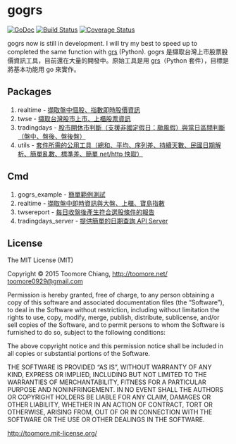 gogrs
======

[![GoDoc](https://godoc.org/github.com/toomore/gogrs?status.svg)](https://godoc.org/github.com/toomore/gogrs) [![Build Status](https://travis-ci.org/toomore/gogrs.svg?branch=master)](https://travis-ci.org/toomore/gogrs) [![Coverage Status](https://coveralls.io/repos/toomore/gogrs/badge.svg?branch=master)](https://coveralls.io/r/toomore/gogrs?branch=master)

gogrs now is still in development. I will try my best to speed up to completed the same function with [grs](https://github.com/toomore/grs) (Python). gogrs 是擷取台灣上市股票股價資訊工具，目前還在大量的開發中。原始工具是用 [grs](https://github.com/toomore/grs)（Python 套件），目標是將基本功能用 go 來實作。

Packages
---------

1. realtime - [擷取盤中個股、指數即時股價資訊](https://godoc.org/github.com/toomore/gogrs/realtime)
2. twse - [擷取台灣股市上市、上櫃股票資訊](https://godoc.org/github.com/toomore/gogrs/twse)
3. tradingdays - [股市開休市判斷（支援非國定假日：颱風假）與當日區間判斷（盤中、盤後、盤後盤）](https://godoc.org/github.com/toomore/gogrs/tradingdays)
4. utils - [套件所需的公用工具（總和、平均、序列差、持續天數、民國日期解析、簡單亂數、標準差、簡單 net/http 快取）](https://godoc.org/github.com/toomore/gogrs/utils)

Cmd
----

1. gogrs_example - [簡單範例測試](https://godoc.org/github.com/toomore/gogrs/cmd/gogrs_example)
2. realtime - [擷取盤中即時資訊與大盤、上櫃、寶島指數](https://godoc.org/github.com/toomore/gogrs/cmd/realtime)
3. twsereport - [每日收盤後產生符合選股條件的報告](https://godoc.org/github.com/toomore/gogrs/cmd/twsereport)
4. tradingdays_server - [提供簡單的日期查詢 API Server](https://godoc.org/github.com/toomore/gogrs/cmd/tradingdays_server)

License
--------

The MIT License (MIT)

Copyright © 2015 Toomore Chiang, http://toomore.net/ <toomore0929@gmail.com>

Permission is hereby granted, free of charge, to any person obtaining a copy of this software and associated documentation files (the “Software”), to deal in the Software without restriction, including without limitation the rights to use, copy, modify, merge, publish, distribute, sublicense, and/or sell copies of the Software, and to permit persons to whom the Software is furnished to do so, subject to the following conditions:

The above copyright notice and this permission notice shall be included in all copies or substantial portions of the Software.

THE SOFTWARE IS PROVIDED “AS IS”, WITHOUT WARRANTY OF ANY KIND, EXPRESS OR IMPLIED, INCLUDING BUT NOT LIMITED TO THE WARRANTIES OF MERCHANTABILITY, FITNESS FOR A PARTICULAR PURPOSE AND NONINFRINGEMENT. IN NO EVENT SHALL THE AUTHORS OR COPYRIGHT HOLDERS BE LIABLE FOR ANY CLAIM, DAMAGES OR OTHER LIABILITY, WHETHER IN AN ACTION OF CONTRACT, TORT OR OTHERWISE, ARISING FROM, OUT OF OR IN CONNECTION WITH THE SOFTWARE OR THE USE OR OTHER DEALINGS IN THE SOFTWARE.

http://toomore.mit-license.org/
